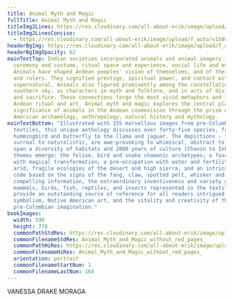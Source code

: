 ```yaml
---
title: Animal Myth and Magic
fullTitle: Animal Myth and Magic
titleImg2Lines: https://res.cloudinary.com/all-about-erik/image/upload/f_auto/v1586992211/Publications/3.%20Animal%20Myth%20and%20Magic/animalmythmagic_-_cropped_fdlmnj.png
titleImg2LinesConcise:
  - https://res.cloudinary.com/all-about-erik/image/upload/f_auto/v1589409430/Publications/3.%20Animal%20Myth%20and%20Magic/animalmythmagic_-_cropped_concise_u77fo5.png
headerBgImg: https://res.cloudinary.com/all-about-erik/image/upload/f_auto/v1586898832/Publications/3.%20Animal%20Myth%20and%20Magic/banner-h061_zya2mk.jpg
headerBgImgOpacity: 62
mainTextTop: Indian societies incorporated animals and animal imagery into
  ceremony and costume, ritual space and experience, social life and economy.
  Animals have shaped Andean peoples' vision of themselves, and of their shamans
  and rulers. They signified prestige, spiritual power, and contact with the
  supernatural. Animals also figured prominently among the constellations of the
  southern sky, as characters in myth and folklore, and in acts of divination
  and sacrifice. These connections forge the most vivid metaphors and icons of
  Andean ritual and art. Animal myth and magic explores the central place and
  significance of animals in the Andean cosmovision through the prism of South
  American archaeology, anthropology, natural history and mythology.
mainTextBottom: "Illustrated with 155 marvellous images from pre-Columbian
  textiles, this unique anthology discusses over forty-five species, from the
  hummingbird and butterfly to the llama and jaguar. The depictions - from
  surreal to naturalistic, are awe-provoking to whimsical, abstract to totemic -
  span a diversity of habitats and 2000 years of culture (Chavin to Inka). Key
  themes emerge: the feline, bird and snake shamanic archetypes; a fascination
  with magical transformation; a pre-occupation with water and fertility in the
  arid, fragile ecologies of the desert and high sierra; and an intricate visual
  code based on the signs of the fang, claw, spotted pelt, whisker and wing. The
  compelling information, the extraordinary inventiveness and variety of
  mammals, birds, fish, reptiles, and insects represented in the textile art,
  provide an outstanding source of reference for all readers intrigued by animal
  symbolism, Native American art, and the vitality and creativity of the
  pre-Colombian imagination."
bookImages:
  width: 590
  height: 778
  commonPathStdRes: https://res.cloudinary.com/all-about-erik/image/upload/f_auto/Publications/3.%20Animal%20Myth%20and%20Magic/Book%20Images/FullScreen/
  commonFilenameStdRes: Animal_Myth_and_Magic_without_red_pages_
  commonPathHiRes: https://res.cloudinary.com/all-about-erik/image/upload/f_auto/Publications/3.%20Animal%20Myth%20and%20Magic/Book%20Images/Large%20File%20Size/
  commonFilenameHiRes: Animal_Myth_and_Magic_without_red_pages_
  orientation: portrait
  commonFilenameStartNum: 1
  commonFilenameLastNum: 164
---
```

VANESSA DRAKE MORAGA
